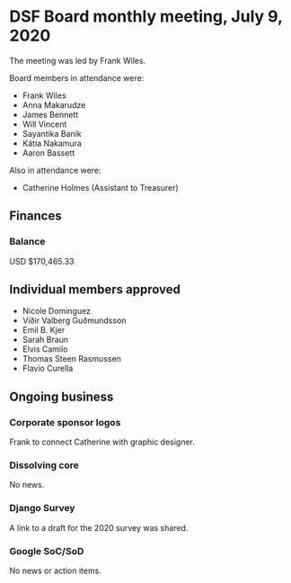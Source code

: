 # DSF Board monthly meeting, July 9, 2020

The meeting was led by Frank Wiles.

Board members in attendance were:

- Frank Wiles
- Anna Makarudze
- James Bennett
- Will Vincent
- Sayantika Banik
- Kátia Nakamura
- Aaron Bassett

Also in attendance were:

- Catherine Holmes (Assistant to Treasurer)

## Finances

### Balance

USD $170,465.33

## Individual members approved

- Nicole Dominguez
- Víðir Valberg Guðmundsson
- Emil B. Kjer
- Sarah Braun
- Elvis Camilo
- Thomas Steen Rasmussen
- Flavio Curella

## Ongoing business

### Corporate sponsor logos

Frank to connect Catherine with graphic designer.

### Dissolving core

No news.

### Django Survey

A link to a draft for the 2020 survey was shared.

### Google SoC/SoD

No news or action items.
